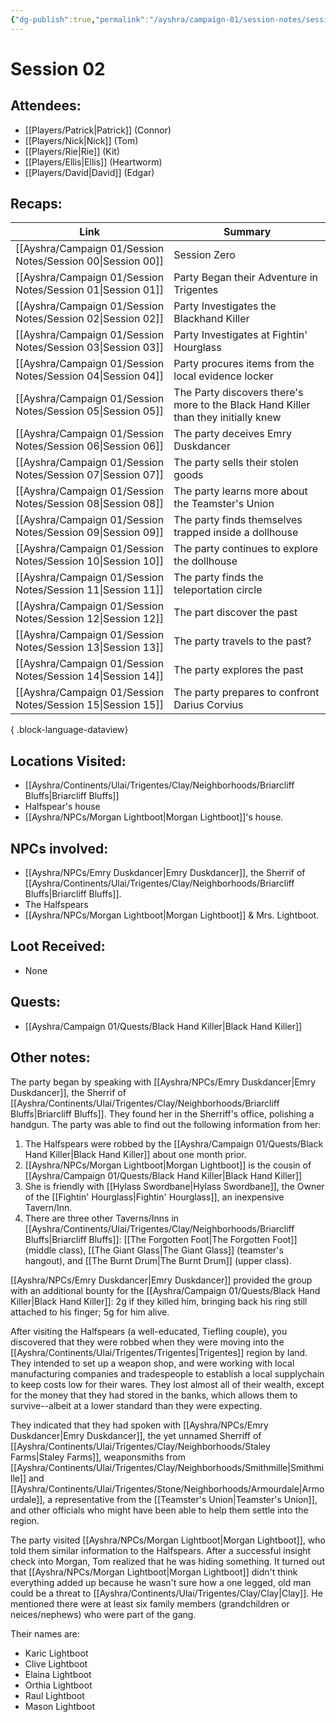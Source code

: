 ```yaml
---
{"dg-publish":true,"permalink":"/ayshra/campaign-01/session-notes/session-02/","tags":["session"],"dgShowLocalGraph":true}
---
```


# Session 02

## Attendees:
- [[Players/Patrick\|Patrick]] (Connor)
- [[Players/Nick\|Nick]] (Tom)
- [[Players/Rie\|Rie]] (Kit)
- [[Players/Ellis\|Ellis]] (Heartworm)
- [[Players/David\|David]] (Edgar)


## Recaps:
| Link                                                           | Summary                                                                            |
| -------------------------------------------------------------- | ---------------------------------------------------------------------------------- |
| [[Ayshra/Campaign 01/Session Notes/Session 00\|Session 00]] | Session Zero                                                                       |
| [[Ayshra/Campaign 01/Session Notes/Session 01\|Session 01]] | Party Began their Adventure in Trigentes                                           |
| [[Ayshra/Campaign 01/Session Notes/Session 02\|Session 02]] | Party Investigates the Blackhand Killer                                            |
| [[Ayshra/Campaign 01/Session Notes/Session 03\|Session 03]] | Party Investigates at Fightin' Hourglass                                           |
| [[Ayshra/Campaign 01/Session Notes/Session 04\|Session 04]] | Party procures items from the local evidence locker                                |
| [[Ayshra/Campaign 01/Session Notes/Session 05\|Session 05]] | The Party discovers there's more to the Black Hand Killer than they initially knew |
| [[Ayshra/Campaign 01/Session Notes/Session 06\|Session 06]] | The party deceives Emry Duskdancer                                                 |
| [[Ayshra/Campaign 01/Session Notes/Session 07\|Session 07]] | The party sells their stolen goods                                                 |
| [[Ayshra/Campaign 01/Session Notes/Session 08\|Session 08]] | The party learns more about the Teamster's Union                                   |
| [[Ayshra/Campaign 01/Session Notes/Session 09\|Session 09]] | The party finds themselves trapped inside a dollhouse                              |
| [[Ayshra/Campaign 01/Session Notes/Session 10\|Session 10]] | The party continues to explore the dollhouse                                       |
| [[Ayshra/Campaign 01/Session Notes/Session 11\|Session 11]] | The party finds the teleportation circle                                           |
| [[Ayshra/Campaign 01/Session Notes/Session 12\|Session 12]] | The part discover the past                                                         |
| [[Ayshra/Campaign 01/Session Notes/Session 13\|Session 13]] | The party travels to the past?                                                     |
| [[Ayshra/Campaign 01/Session Notes/Session 14\|Session 14]] | The party explores the past                                                        |
| [[Ayshra/Campaign 01/Session Notes/Session 15\|Session 15]] | The party prepares to confront Darius Corvius                                      |

{ .block-language-dataview}

## Locations Visited:
- [[Ayshra/Continents/Ulai/Trigentes/Clay/Neighborhoods/Briarcliff Bluffs\|Briarcliff Bluffs]]
- Halfspear's house
- [[Ayshra/NPCs/Morgan Lightboot\|Morgan Lightboot]]'s house.

## NPCs involved:
- [[Ayshra/NPCs/Emry Duskdancer\|Emry Duskdancer]], the Sherrif of [[Ayshra/Continents/Ulai/Trigentes/Clay/Neighborhoods/Briarcliff Bluffs\|Briarcliff Bluffs]].
- The Halfspears
- [[Ayshra/NPCs/Morgan Lightboot\|Morgan Lightboot]] & Mrs. Lightboot.

## Loot Received:
- None

## Quests:
- [[Ayshra/Campaign 01/Quests/Black Hand Killer\|Black Hand Killer]]

## Other notes:

The party began by speaking with [[Ayshra/NPCs/Emry Duskdancer\|Emry Duskdancer]], the Sherrif of [[Ayshra/Continents/Ulai/Trigentes/Clay/Neighborhoods/Briarcliff Bluffs\|Briarcliff Bluffs]]. They found her in the Sherriff's office, polishing a handgun. The party was able to find out the following information from her:

1. The Halfspears were robbed by the [[Ayshra/Campaign 01/Quests/Black Hand Killer\|Black Hand Killer]] about one month prior.
2. [[Ayshra/NPCs/Morgan Lightboot\|Morgan Lightboot]] is the cousin of [[Ayshra/Campaign 01/Quests/Black Hand Killer\|Black Hand Killer]]
3. She is friendly with [[Hylass Swordbane\|Hylass Swordbane]], the Owner of the [[Fightin' Hourglass\|Fightin' Hourglass]], an inexpensive Tavern/Inn.
4. There are three other Taverns/Inns in [[Ayshra/Continents/Ulai/Trigentes/Clay/Neighborhoods/Briarcliff Bluffs\|Briarcliff Bluffs]]: [[The Forgotten Foot\|The Forgotten Foot]] (middle class), [[The Giant Glass\|The Giant Glass]] (teamster's hangout), and [[The Burnt Drum\|The Burnt Drum]] (upper class).

[[Ayshra/NPCs/Emry Duskdancer\|Emry Duskdancer]] provided the group with an additional bounty for the [[Ayshra/Campaign 01/Quests/Black Hand Killer\|Black Hand Killer]]: 2g if they killed him, bringing back his ring still attached to his finger; 5g for him alive.

After visiting the Halfspears (a well-educated, Tiefling couple), you discovered that they were robbed when they were moving into the [[Ayshra/Continents/Ulai/Trigentes/Trigentes\|Trigentes]] region by land. They intended to set up a weapon shop, and were working with local manufacturing companies and tradespeople to establish a local supplychain to keep costs low for their wares. They lost almost all of their wealth, except for the money that they had stored in the banks, which allows them to survive--albeit at a lower standard than they were expecting.

They indicated that they had spoken with [[Ayshra/NPCs/Emry Duskdancer\|Emry Duskdancer]], the yet unnamed Sherriff of [[Ayshra/Continents/Ulai/Trigentes/Clay/Neighborhoods/Staley Farms\|Staley Farms]], weaponsmiths from [[Ayshra/Continents/Ulai/Trigentes/Clay/Neighborhoods/Smithmille\|Smithmille]] and [[Ayshra/Continents/Ulai/Trigentes/Stone/Neighborhoods/Armourdale\|Armourdale]], a representative from the [[Teamster's Union\|Teamster's Union]], and other officials who might have been able to help them settle into the region. 

The party visited [[Ayshra/NPCs/Morgan Lightboot\|Morgan Lightboot]], who told them similar information to the Halfspears. After a successful insight check into Morgan, Tom realized that he was hiding something. It turned out that [[Ayshra/NPCs/Morgan Lightboot\|Morgan Lightboot]] didn't think everything added up because he wasn't sure how a one legged, old man could be a threat to [[Ayshra/Continents/Ulai/Trigentes/Clay/Clay\|Clay]]. He mentioned there were at least six family members (grandchildren or neices/nephews) who were part of the gang.

Their names are:
- Karic Lightboot
- Clive Lightboot
- Elaina Lightboot
- Orthia Lightboot
- Raul Lightboot
- Mason Lightboot 

